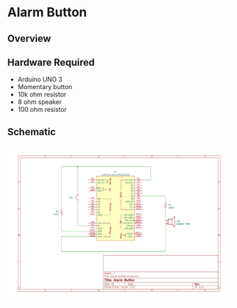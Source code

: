 # Alarm Button

## Overview

## Hardware Required

* Arduino UNO 3
* Momentary button
* 10k ohm resistor
* 8 ohm speaker
* 100 ohm resistor

## Schematic

<img src="kicad/alarm_button/alarm_button.svg">